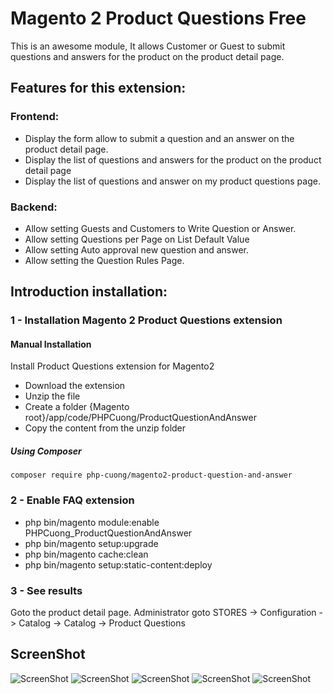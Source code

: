 # Magento 2 Product Questions Free
This is an awesome module, It allows Customer or Guest to submit questions and answers for the product on the product detail page.

## Features for this extension:

### Frontend:
- Display the form allow to submit a question and an answer on the product detail page.
- Display the list of questions and answers for the product on the product detail page
- Display the list of questions and answer on my product questions page.

### Backend:
- Allow setting Guests and Customers to Write Question or Answer.
- Allow setting Questions per Page on List Default Value
- Allow setting Auto approval new question and answer.
- Allow setting the Question Rules Page.

## Introduction installation:

### 1 - Installation Magento 2 Product Questions extension
#### Manual Installation
Install Product Questions extension for Magento2
 * Download the extension
 * Unzip the file
 * Create a folder {Magento root}/app/code/PHPCuong/ProductQuestionAndAnswer
 * Copy the content from the unzip folder


##### Using Composer

```
composer require php-cuong/magento2-product-question-and-answer

```

### 2 - Enable FAQ extension
 * php bin/magento module:enable PHPCuong_ProductQuestionAndAnswer
 * php bin/magento setup:upgrade
 * php bin/magento cache:clean
 * php bin/magento setup:static-content:deploy

### 3 - See results
Goto the product detail page.
Administrator goto STORES -> Configuration -> Catalog -> Catalog -> Product Questions

## ScreenShot
![ScreenShot](https://github.com/php-cuong/magento2-product-question-and-answer/blob/master/Screenshot/configuration.png)
![ScreenShot](https://github.com/php-cuong/magento2-product-question-and-answer/blob/master/Screenshot/question-list.png)
![ScreenShot](https://github.com/php-cuong/magento2-product-question-and-answer/blob/master/Screenshot/sending-information.png)
![ScreenShot](https://github.com/php-cuong/magento2-product-question-and-answer/blob/master/Screenshot/recent-questions.png)
![ScreenShot](https://github.com/php-cuong/magento2-product-question-and-answer/blob/master/Screenshot/my-product-questions.png)
